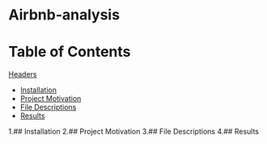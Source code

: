 # Airbnb-analysis

# Table of Contents
[Headers](#headers)
  * [Installation](#sub-heading)
  * [Project Motivation](#sub-heading)
  * [File Descriptions](#sub-heading)
  * [Results](#sub-heading)

1.## Installation
2.## Project Motivation
3.## File Descriptions
4.## Results
